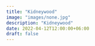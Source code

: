 ```yaml
---
title: "Kidneywood"
image: "images/none.jpg"
description: "Kidneywood"
date: 2022-04-12T12:00:00+06:00
draft: false
---
```

